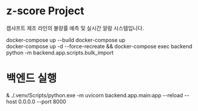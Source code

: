 # z-score Project

캠샤프트 제조 라인의 불량률 예측 및 실시간 알람 시스템입니다.

docker-compose up --build
docker-compose up  
docker-compose up -d --force-recreate && docker-compose exec backend python -m backend.app.scripts.bulk_import

# 백엔드 실행

& ./.venv/Scripts/python.exe -m uvicorn backend.app.main:app --reload --host 0.0.0.0 --port 8000
